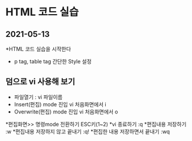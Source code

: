 # HTML 코드 실습
## 2021-05-13
*HTML 코드 실습을 시작한다
* p tag, table tag 간단한 Style 설정

## 덤으로 vi 사용해 보기
* 파일열기 : vi 파일이름
* Insert(편집) mode 진입 vi 처음화면에서 i 
* Overwrite(편집) mode 진입 vi 처음화면에서 o

*편집화면>> 명령mode 전환하기  ESC키(1~2)
*vi 종료하기 :q
*편집내용 저장하기 :w
*편집내용 저장하지 않고 끝내기 :q!
*편집한 내용 저장하면서 끝내기 :wq
